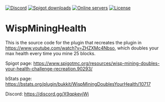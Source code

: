 [![Discord](https://img.shields.io/discord/821711747445555222?color=7289da&label=discord&logo=discord&logoColor=white)](https://discord.gg/X9qpkevjWj)
[![Spigot downloads](https://img.shields.io/spiget/downloads/90282?color=yellow&label=Spigot%20downloads)](https://www.spigotmc.org/resources/wisp-mining-doubles-your-health-challenge-recreation.90293/)
[![Online servers](https://img.shields.io/bstats/servers/10717?color=brightgreen&label=Online%20servers)](https://bstats.org/plugin/bukkit/WispMiningDoublesYourHealth/10717)
[![License](https://img.shields.io/badge/License-GPL-orange)](https://github.com/WispRecreationProject/WispMiningHealth/blob/main/LICENSE)

# WispMiningHealth
This is the source code for the plugin that recreates the plugin in https://www.youtube.com/watch?v=ZHZXMc4Nbso, which doubles your max health every time you mine 25 blocks.

Spigot page: https://www.spigotmc.org/resources/wisp-mining-doubles-your-health-challenge-recreation.90293/

bStats page: https://bstats.org/plugin/bukkit/WispMiningDoublesYourHealth/10717

Discord: https://discord.gg/X9qpkevjWj
